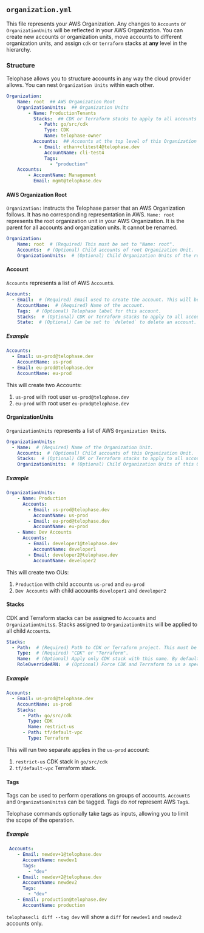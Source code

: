 ## `organization.yml`
This file represents your AWS Organization. Any changes to `Accounts` or `OrganizationUnits` will be reflected in your AWS Organization. You can create new accounts or organization units, move accounts to different organization units, and assign `cdk` or `terraform` stacks at **any** level in the hierarchy.

### Structure
Telophase allows you to structure accounts in any way the cloud provider allows. You can nest `Organization Units` within each other.

```yaml
Organization:
    Name: root  ## AWS Organization Root
    OrganizationUnits:  ## Organization Units
        - Name: ProductionTenants
          Stacks:  ## CDK or Terraform stacks to apply to all accounts in this Organization Unit
            - Path: go/src/cdk
              Type: CDK
              Name: telophase-owner
          Accounts:  ## Accounts at the top level of this Organization Unit
            - Email: ethan+clitest4@telophase.dev
              AccountName: cli-test4
              Tags:
                - "production"
    Accounts:
        - AccountName: Management
          Email: mgmt@telophase.dev
```

#### AWS Organization Root
`Organization:` instructs the Telophase parser that an AWS Organization follows. It has no corresponding representation in AWS.
`Name: root` represents the root organization unit in your AWS Organization. It is the parent for all accounts and organization units. It cannot be renamed.

```yaml
Organization:
    Name: root  # (Required) This must be set to "Name: root".
    Accounts:  # (Optional) Child accounts of root Organization Unit.
    OrganizationUnits:  # (Optional) Child Organization Units of the root Organization Unit.
```

#### Account
`Accounts` represents a list of AWS `Account`s.

```yaml
Accounts:
  - Email:  # (Required) Email used to create the account. This will be the root user for this account.
    AccountName:  # (Required) Name of the account.
    Tags:  # (Optional) Telophase label for this account.
    Stacks:  # (Optional) CDK or Terraform stacks to apply to all accounts in this Organization Unit.
    State:  # (Optional) Can be set to `deleted` to delete an account. Experimental.
```

##### Example
```yaml
Accounts:
  - Email: us-prod@telophase.dev
    AccountName: us-prod
  - Email: eu-prod@telophase.dev
    AccountName: eu-prod
```

This will create two Accounts:
1. `us-prod` with root user `us-prod@telophase.dev`
2. `eu-prod` with root user `eu-prod@telophase.dev`

#### OrganizationUnits
`OrganizationUnits` represents a list of AWS `Organization Unit`s.

```yaml
OrganizationUnits:
  - Name:  # (Required) Name of the Organization Unit.
    Accounts:  # (Optional) Child accounts of this Organization Unit.
    Stacks:  # (Optional) CDK or Terraform stacks to apply to all accounts in this Organization Unit.
    OrganizationUnits:  # (Optional) Child Organization Units of this Organization Unit.
```

##### Example
```yaml
OrganizationUnits:
    - Name: Production
      Accounts:
        - Email: us-prod@telophase.dev
          AccountName: us-prod
        - Email: eu-prod@telophase.dev
          AccountName: eu-prod
    - Name: Dev Accounts
      Accounts:
        - Email: developer1@telophase.dev
          AccountName: developer1
        - Email: developer2@telophase.dev
          AccountName: developer2
```

This will create two OUs:
1. `Production` with child accounts `us-prod` and `eu-prod`
2. `Dev Accounts` with child accounts `developer1` and `developer2`

#### Stacks
CDK and Terraform stacks can be assigned to `Account`s and `OrganizationUnits`s. Stacks assigned to `OrganizationUnits` will be applied to all child `Account`s.

```yaml
Stacks:
  - Path:  # (Required) Path to CDK or Terraform project. This must be a directory.
    Type:  # (Required) "CDK" or "Terraform".
    Name:  # (Optional) Apply only CDK stack with this name. By default, all CDK stacks are applied. (CDK Only)
    RoleOverrideARN:  # (Optional) Force CDK and Terraform to us a specific role when applying a stack. The default role is the account's `AssumeRoleName`.
```

##### Example
```yaml
Accounts:
  - Email: us-prod@telophase.dev
    AccountName: us-prod
    Stacks:
      - Path: go/src/cdk
        Type: CDK
        Name: restrict-us
      - Path: tf/default-vpc
        Type: Terraform
```

This will run two separate applies in the `us-prod` account:
1. `restrict-us` CDK stack in `go/src/cdk`
2. `tf/default-vpc` Terraform stack.

#### Tags
Tags can be used to perform operations on groups of accounts. `Account`s and `OrganizationUnits`s can be tagged. Tags do _not_ represent AWS `Tag`s.

Telophase commands optionally take tags as inputs, allowing you to limit the scope of the operation. 

##### Example
```yaml
 Accounts:
    - Email: newdev+1@telophase.dev
      AccountName: newdev1
      Tags:
        - "dev"
    - Email: newdev+2@telophase.dev
      AccountName: newdev2
      Tags:
        - "dev"
    - Email: production@telophase.dev
      AccountName: production
```

`telophasecli diff --tag dev` will show a `diff` for `newdev1` and `newdev2` accounts only.
